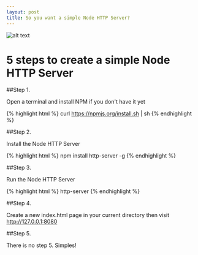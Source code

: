 ```yaml
---
layout: post
title: So you want a simple Node HTTP Server?
---
```


![alt text ](http://i.imgur.com/hquoVFO.jpg, "Node HTTP-Server Simples")

# 5 steps to create a simple Node HTTP Server

##Step 1.

Open a terminal and install NPM if you don't have it yet

{% highlight html %}
curl https://npmjs.org/install.sh | sh
{% endhighlight %}


##Step 2.

Install the Node HTTP Server

{% highlight html %}
npm install http-server -g
{% endhighlight %}


##Step 3.

Run the Node HTTP Server

{% highlight html %}
http-server
{% endhighlight %}


##Step 4.

Create a new index.html page in your current directory then visit http://127.0.0.1:8080


##Step 5.

There is no step 5. Simples!
